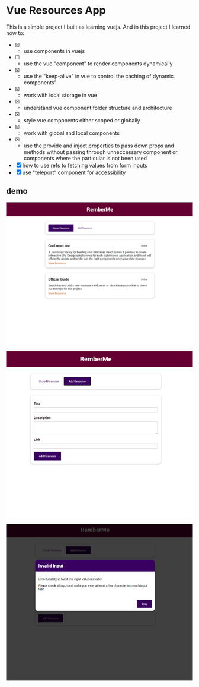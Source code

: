 # Vue Resources App

This is a simple project I built as learning vuejs. And in this project I learned how to:

* [x] - use components in vuejs
* [ ] - use the vue "component" to render components dynamically
* [x] - use the "keep-alive" in vue to control the caching of dynamic components"
* [x] - work with local storage in vue
* [x] - understand vue component folder structure and architecture
* [x] - style vue components either scoped or globally
* [x] - work with global and local components
* [x] - use the provide and inject properties to pass down props and methods without passing through unneccessary component or components where the particular is not been used
* [x] how to use refs to fetching values from form inputs
* [x] use "teleport" component for accessibility

## demo
![demo image](demo.png)

![demo image](demo2.png)

![demo image](demo3.png)